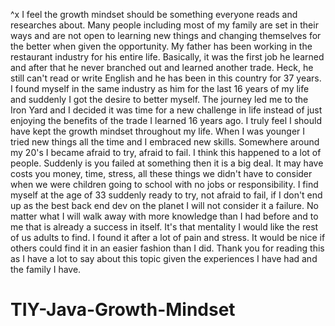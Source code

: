 ^x
    I feel the growth mindset should be something everyone reads and researches about. Many people including most of my family are set in their ways and are not open to learning new things and changing
themselves for the better when given the opportunity. My father has been working in the restaurant industry for his entire life. Basically, it was the first job he learned and after that he never
branched out and learned another trade. Heck, he still can't read or write English and he has been in this country for 37 years. I found myself in the same industry as him for the last 16 years of my 
life and suddenly I got the desire to better myself. The journey led me to the Iron Yard and I decided it was time for a new challenge in life instead of just enjoying the benefits of the trade I 
learned 16 years ago.
    I truly feel I should have kept the growth mindset throughout my life. When I was younger I tried new things all the time and I embraced new skills. Somewhere around my 20's I became afraid to try,
afraid to fail. I think this happened to a lot of people. Suddenly is you failed at something then it is a big deal. It may have costs you money, time, stress, all these things we didn't have to
consider when we were children going to school with no jobs or responsibility. I find myself at the age of 33 suddenly ready to try, not afraid to fail, if I don't end up as the best back end dev 
on the planet I will not consider it a failure. No matter what I will walk away with more knowledge than I had before and to me that is already a success in itself. It's that mentality I would like
the rest of us adults to find. I found it after a lot of pain and stress. It would be nice if others could find it in an easier fashion than I did. Thank you for reading this as I have a lot to say 
about this topic given the experiences I have had and the family I have.
# TIY-Java-Growth-Mindset
